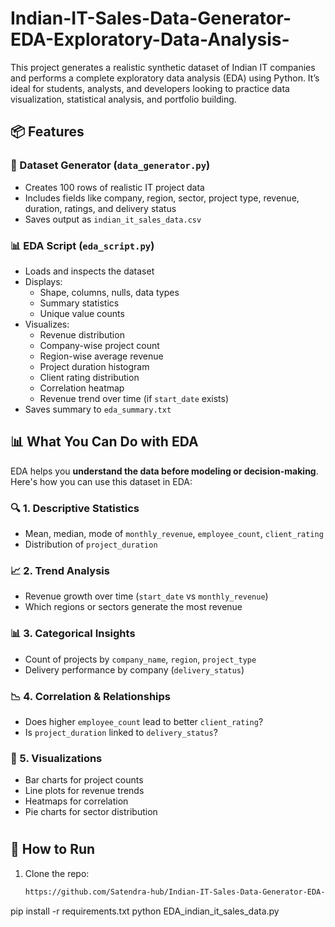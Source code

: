 # Indian-IT-Sales-Data-Generator-EDA-Exploratory-Data-Analysis-
This project generates a realistic synthetic dataset of Indian IT companies and performs a complete exploratory data analysis (EDA) using Python. It’s ideal for students, analysts, and developers looking to practice data visualization, statistical analysis, and portfolio building.
## 📦 Features

### 🔧 Dataset Generator (`data_generator.py`)
- Creates 100 rows of realistic IT project data
- Includes fields like company, region, sector, project type, revenue, duration, ratings, and delivery status
- Saves output as `indian_it_sales_data.csv`

### 📊 EDA Script (`eda_script.py`)
- Loads and inspects the dataset
- Displays:
  - Shape, columns, nulls, data types
  - Summary statistics
  - Unique value counts
- Visualizes:
  - Revenue distribution
  - Company-wise project count
  - Region-wise average revenue
  - Project duration histogram
  - Client rating distribution
  - Correlation heatmap
  - Revenue trend over time (if `start_date` exists)
- Saves summary to `eda_summary.txt`

## 📊 What You Can Do with EDA

EDA helps you **understand the data before modeling or decision-making**. Here's how you can use this dataset in EDA:

### 🔍 1. **Descriptive Statistics**
- Mean, median, mode of `monthly_revenue`, `employee_count`, `client_rating`
- Distribution of `project_duration`

### 📈 2. **Trend Analysis**
- Revenue growth over time (`start_date` vs `monthly_revenue`)
- Which regions or sectors generate the most revenue

### 📊 3. **Categorical Insights**
- Count of projects by `company_name`, `region`, `project_type`
- Delivery performance by company (`delivery_status`)

### 📉 4. **Correlation & Relationships**
- Does higher `employee_count` lead to better `client_rating`?
- Is `project_duration` linked to `delivery_status`?

### 📍 5. **Visualizations**
- Bar charts for project counts
- Line plots for revenue trends
- Heatmaps for correlation
- Pie charts for sector distribution

# 
## 🚀 How to Run

1. Clone the repo:
   ```bash
   https://github.com/Satendra-hub/Indian-IT-Sales-Data-Generator-EDA-Exploratory-Data-Analysis-/blob/main/EDA_indian_it_sales_data.py

pip install -r requirements.txt
python EDA_indian_it_sales_data.py

